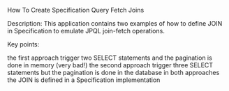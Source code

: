 How To Create Specification Query Fetch Joins

Description: This application contains two examples of how to define JOIN in Specification to emulate JPQL join-fetch operations.

Key points:

the first approach trigger two SELECT statements and the pagination is done in memory (very bad!)
the second approach trigger three SELECT statements but the pagination is done in the database
in both approaches the JOIN is defined in a Specification implementation